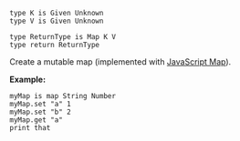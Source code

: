 ```thy
type K is Given Unknown
type V is Given Unknown

type ReturnType is Map K V
type return ReturnType
```

Create a mutable map (implemented with [JavaScript Map](https://developer.mozilla.org/en-US/docs/Web/JavaScript/Reference/Global_Objects/Map)).

**Example:**

```thy
myMap is map String Number
myMap.set "a" 1
myMap.set "b" 2
myMap.get "a"
print that
```
